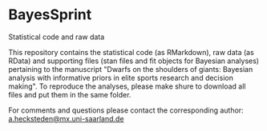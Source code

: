 # BayesSprint
Statistical code and raw data 

This repository contains the statistical code (as RMarkdown), raw data (as RData) and supporting files (stan files and fit objects for Bayesian analyses) 
pertaining to the manuscript "Dwarfs on the shoulders of giants: Bayesian analysis with informative priors in elite sports research and decision making". 
To reproduce the analyses, please make shure to download all files and put them in the same folder.

For comments and questions please contact the corresponding author: a.hecksteden@mx.uni-saarland.de
